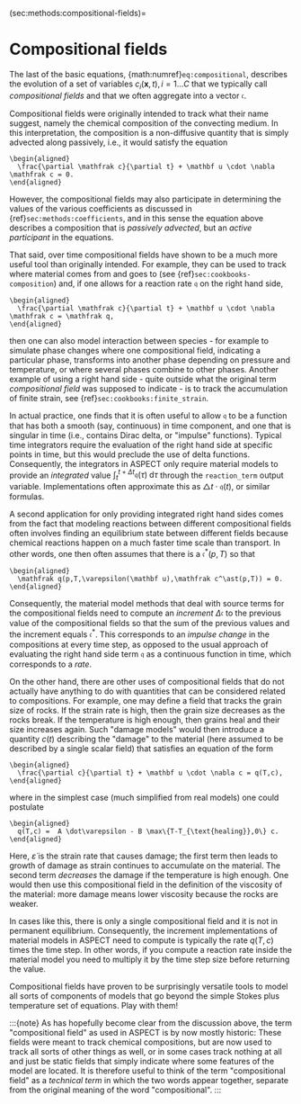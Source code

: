 (sec:methods:compositional-fields)=
# Compositional fields

The last of the basic equations, {math:numref}`eq:compositional`, describes the evolution of a set of variables $c_i(\mathbf x, t), i=1\ldots C$ that we typically call *compositional fields* and that we often aggregate into a vector $\mathfrak c$.

Compositional fields were originally intended to track what their name suggest, namely the chemical composition of the convecting medium. In this interpretation, the composition is a non-diffusive quantity that is simply advected along passively, i.e., it would satisfy the equation
```{math}
\begin{aligned}
  \frac{\partial \mathfrak c}{\partial t} + \mathbf u \cdot \nabla \mathfrak c = 0.
\end{aligned}
```
However, the compositional fields may also participate in determining the values of the various coefficients as discussed in {ref}`sec:methods:coefficients`, and in this sense the equation above describes a composition that is *passively advected*, but an *active participant* in the equations.

That said, over time compositional fields have shown to be a much more useful tool than originally intended.
For example, they can be used to track where material comes from and goes to (see {ref}`sec:cookbooks-composition`) and, if one allows for a reaction rate $\mathfrak q$ on the right hand side,
```{math}
\begin{aligned}
  \frac{\partial \mathfrak c}{\partial t} + \mathbf u \cdot \nabla \mathfrak c = \mathfrak q,
\end{aligned}
```
then one can also model interaction between species - for example to simulate phase changes where one compositional field, indicating a particular phase, transforms into another phase depending on pressure and temperature, or where several phases combine to other phases.
Another example of using a right hand side - quite outside what the original term *compositional field* was supposed to indicate - is to track the accumulation of finite strain, see {ref}`sec:cookbooks:finite_strain`.

In actual practice, one finds that it is often useful to allow $\mathfrak q$ to be a function that has both a smooth (say, continuous) in time component, and one that is singular in time (i.e., contains Dirac delta, or "impulse" functions).
Typical time integrators require the evaluation of the right hand side at specific points in time, but this would preclude the use of delta functions.
Consequently, the integrators in ASPECT only require material models to provide an *integrated* value $\int_t^{t+\Delta t} \mathfrak q(\tau) \; \text{d}\tau$ through the `reaction_term` output variable.
Implementations often approximate this as $\triangle t \cdot \mathfrak q(t)$, or similar formulas.

A second application for only providing integrated right hand sides comes from the fact that modeling reactions between different compositional fields often involves finding an equilibrium state between different fields because chemical reactions happen on a much faster time scale than transport.
In other words, one then often assumes that there is a $\mathfrak c^\ast(p,T)$ so that
```{math}
\begin{aligned}
  \mathfrak q(p,T,\varepsilon(\mathbf u),\mathfrak c^\ast(p,T)) = 0.
\end{aligned}
```
Consequently, the material model methods that deal with source terms for the compositional fields need to compute an *increment* $\Delta\mathfrak c$ to the previous value of the compositional fields so that the sum of the previous values and the increment equals $\mathfrak c^\ast$.
This corresponds to an *impulse change* in the compositions at every time step, as opposed to the usual approach of evaluating the right hand side term $\mathfrak q$ as a continuous function in time, which corresponds to a *rate*.

On the other hand, there are other uses of compositional fields that do not actually have anything to do with quantities that can be considered related to compositions.
For example, one may define a field that tracks the grain size of rocks.
If the strain rate is high, then the grain size decreases as the rocks break.
If the temperature is high enough, then grains heal and their size increases again.
Such "damage models" would then introduce a quantity $c(t)$ describing the "damage" to the material (here assumed to be described by a single scalar field) that satisfies an equation of the form
```{math}
\begin{aligned}
  \frac{\partial c}{\partial t} + \mathbf u \cdot \nabla c = q(T,c),
\end{aligned}
```
where in the simplest case (much simplified from real models) one could postulate
```{math}
\begin{aligned}
  q(T,c) =  A \dot\varepsilon - B \max\{T-T_{\text{healing}},0\} c.
\end{aligned}
```
Here, $\dot\varepsilon$ is the strain rate that causes damage; the first term then leads to growth of damage as strain continues to accumulate on the material.
The second term *decreases* the damage if the temperature is high enough.
One would then use this compositional field in the definition of the viscosity of the material: more damage means lower viscosity because the rocks are weaker.

In cases like this, there is only a single compositional field and it is not in permanent equilibrium.
Consequently, the increment implementations of material models in ASPECT need to compute is typically the rate $q(T,c)$ times the time step.
In other words, if you compute a reaction rate inside the material model you need to multiply it by the time step size before returning the value.

Compositional fields have proven to be surprisingly versatile tools to model all sorts of components of models that go beyond the simple Stokes plus temperature set of equations.
Play with them!

:::{note}
As has hopefully become clear from the discussion above, the term "compositional field" as used in ASPECT is by now mostly historic: These fields were meant to track chemical compositions, but are now used to track all sorts of other things as well, or in some cases track nothing at all and just be static fields that simply indicate where some features of the model are located. It is therefore useful to think of the term "compositional field" as a *technical term* in which the two words appear together, separate from the original meaning of the word "compositional".
:::
